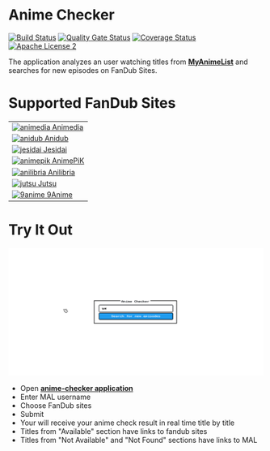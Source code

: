 # Anime Checker

[![Build Status](https://travis-ci.com/nasirov/anime-checker.svg?branch=master)](https://travis-ci.com/nasirov/anime-checker)
[![Quality Gate Status](https://sonarcloud.io/api/project_badges/measure?project=nasirov_anime-checker&metric=alert_status)](https://sonarcloud.io/dashboard?id=nasirov_anime-checker)
[![Coverage Status](https://coveralls.io/repos/github/nasirov/anime-checker/badge.svg?branch=master)](https://coveralls.io/github/nasirov/anime-checker?branch=master)
[![Apache License 2](https://img.shields.io/badge/license-ASF2-blue.svg)](https://www.apache.org/licenses/LICENSE-2.0.txt)

The application analyzes an user watching titles from **[MyAnimeList](https://myanimelist.net/)** and searches for new episodes on FanDub Sites.

# Supported FanDub Sites

<table>
  <tbody>
  <tr>
    <td><a href="https://online.animedia.tv"><img src="https://www.google.com/s2/favicons?domain=https://online.animedia.tv" alt="animedia"> Animedia</a></td>
  </tr>
  <tr>
    <td><a href="https://anime.anidub.life/"><img src="https://www.google.com/s2/favicons?domain=https://anime.anidub.life/" alt="anidub"> Anidub</a></td>
  </tr>
  <tr>
    <td><a href="https://jisedai.tv/"><img src="https://www.google.com/s2/favicons?domain=https://jisedai.tv/" alt="jesidai"> Jesidai</a></td>
  </tr>
  <tr>
    <td><a href="https://animepik.org/"><img src="https://www.google.com/s2/favicons?domain=https://animepik.org/" alt="animepik"> AnimePiK</a></td>
  </tr>
  <tr>
    <td><a href="https://www.anilibria.tv/"><img src="https://www.google.com/s2/favicons?domain=https://www.anilibria.tv/" alt="anilibria"> Anilibria</a></td>
  </tr>
  <tr>
    <td><a href="https://jut.su/"><img src="https://www.google.com/s2/favicons?domain=https://jut.su/" alt="jutsu"> Jutsu</a></td>
  </tr>
  <tr>
    <td><a href="https://www12.9anime.to/"><img src="https://www.google.com/s2/favicons?domain=https://www12.9anime.to/" alt="9anime"> 9Anime</a></td>
  </tr>
  </tbody>
</table>

# Try It Out

![Flow](/images/flow.gif)

- Open **[anime-checker application](https://anime-checker.herokuapp.com/)**
- Enter MAL username
- Choose FanDub sites
- Submit
- Your will receive your anime check result in real time title by title
- Titles from "Available" section have links to fandub sites
- Titles from "Not Available" and "Not Found" sections have links to MAL